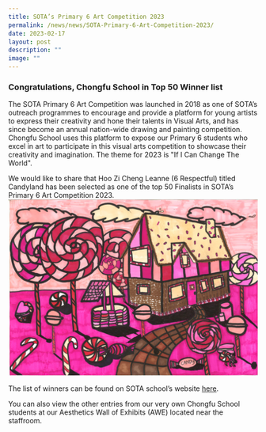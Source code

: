 ```yaml
---
title: SOTA’s Primary 6 Art Competition 2023
permalink: /news/news/SOTA-Primary-6-Art-Competition-2023/
date: 2023-02-17
layout: post
description: ""
image: ""
---
```

### Congratulations, Chongfu School in Top 50 Winner list

The SOTA Primary 6 Art Competition was launched in 2018 as one of SOTA’s outreach programmes to encourage and provide a platform for young artists to express their creativity and hone their talents in Visual Arts, and has since become an annual nation-wide drawing and painting competition. Chongfu School uses this platform to expose our Primary 6 students who excel in art to participate in this visual arts competition to showcase their creativity and imagination. The theme for 2023 is "If I Can Change The World".   

We would like to share that Hoo Zi Cheng Leanne (6 Respectful) titled Candyland has been selected as one of the top 50 Finalists in SOTA’s Primary 6 Art Competition 2023. 
![Hoo Zi Cheng Leanne's (6 Respectful) submission](/images/SOTA_Competition_2023_Student_Submission.jpg)


The list of winners can be found on SOTA school’s website [here](https://www.sota.edu.sg/p6artcom2023). 

You can also view the other entries from our very own Chongfu School students at our Aesthetics Wall of Exhibits (AWE) located near the staffroom.